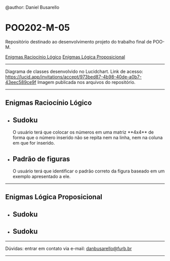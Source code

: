 @author: Daniel Busarello

# POO202-M-05

Repositório destinado ao desenvolvimento projeto do trabalho final de POO-M.

[Enigmas Raciocínio Lógico](#enigmas_rl)
[Enigmas Lógica Proposicional](#enigmas_lprop)

---

Diagrama de classes desenvolvido no Lucidchart.
Link de acesso: https://lucid.app/invitations/accept/973bed87-4b98-40de-a0b7-43eec589ce9f
Imagem publicada nos arquivos do repositório.

---

## <a id="enigmas_rl" /> Enigmas Raciocínio Lógico
- <h2>Sudoku</h2> O usuário terá que colocar os números em uma matriz **4x4** de forma que o número inserido não se repita nem na linha, nem na coluna em que for inserido.
- <h2>Padrão de figuras</h2> O usuário terá que identificar o padrão correto da figura baseado em um exemplo apresentado a ele.
---
## <a id="enigmas_rl" /> Enigmas Lógica Proposicional
- <h2>Sudoku</h2>
- <h2>Sudoku</h2>

---

Dúvidas: entrar em contato via e-mail: danbusarello@furb.br

---
